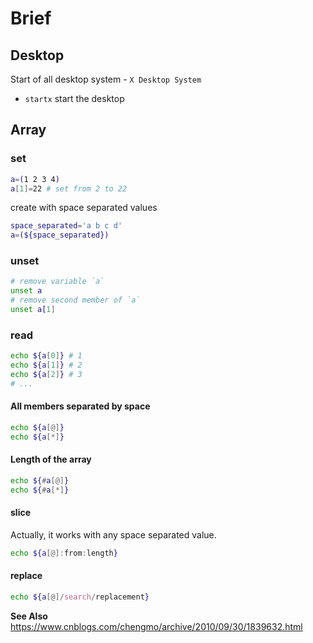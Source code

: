 # Brief

## Desktop

Start of all desktop system - `X Desktop System`
- `startx` start the desktop

## Array

### set

```bash
a=(1 2 3 4)
a[1]=22 # set from 2 to 22
```

create with space separated values

```bash
space_separated='a b c d'
a=(${space_separated})
```

### unset

```bash
# remove variable `a`
unset a
# remove second member of `a`
unset a[1]
```

### read

```bash
echo ${a[0]} # 1
echo ${a[1]} # 2
echo ${a[2]} # 3
# ...
```

#### All members separated by space

```bash
echo ${a[@]}
echo ${a[*]}
```

#### Length of the array

```bash
echo ${#a[@]}
echo ${#a[*]}
```

#### slice

Actually, it works with any space separated value.

```bash
echo ${a[@]:from:length}
```

#### replace

```bash
echo ${a[@]/search/replacement}
```

**See Also** https://www.cnblogs.com/chengmo/archive/2010/09/30/1839632.html


